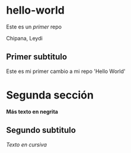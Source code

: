 # hello-world
Este es un *primer* repo

Chipana, Leydi 

## Primer subtitulo

Este es mi primer cambio a mi repo 'Hello World'

# Segunda sección

**Más texto en negrita**

## Segundo subtitulo

*Texto en cursiva*
